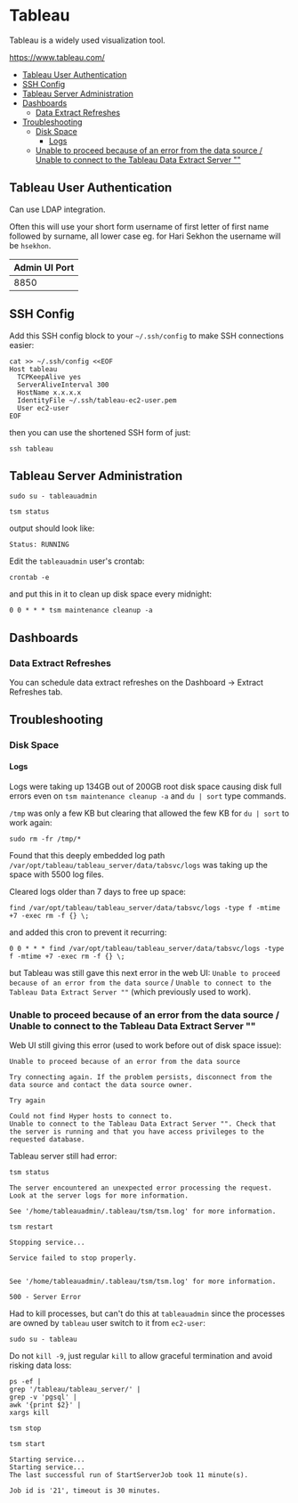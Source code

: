 # Tableau

Tableau is a widely used visualization tool.

<https://www.tableau.com/>

<!-- INDEX_START -->

- [Tableau User Authentication](#tableau-user-authentication)
- [SSH Config](#ssh-config)
- [Tableau Server Administration](#tableau-server-administration)
- [Dashboards](#dashboards)
  - [Data Extract Refreshes](#data-extract-refreshes)
- [Troubleshooting](#troubleshooting)
  - [Disk Space](#disk-space)
    - [Logs](#logs)
  - [Unable to proceed because of an error from the data source / Unable to connect to the Tableau Data Extract Server ""](#unable-to-proceed-because-of-an-error-from-the-data-source--unable-to-connect-to-the-tableau-data-extract-server-)

<!-- INDEX_END -->

## Tableau User Authentication

Can use LDAP integration.

Often this will use your short form username of first letter of first name followed by surname,
all lower case eg. for Hari Sekhon the username will be `hsekhon`.

| Admin UI Port |
|---------------|
| 8850          |

## SSH Config

Add this SSH config block to your `~/.ssh/config` to make SSH connections easier:

```sshconfig
cat >> ~/.ssh/config <<EOF
Host tableau
  TCPKeepAlive yes
  ServerAliveInterval 300
  HostName x.x.x.x
  IdentityFile ~/.ssh/tableau-ec2-user.pem
  User ec2-user
EOF
```

then you can use the shortened SSH form of just:

```shell
ssh tableau
```

## Tableau Server Administration

```shell
sudo su - tableauadmin
```

```shell
tsm status
```

output should look like:

```text
Status: RUNNING
```

Edit the `tableauadmin` user's crontab:

```shell
crontab -e
```

and put this in it to clean up disk space every midnight:

```crontab
0 0 * * * tsm maintenance cleanup -a
```

## Dashboards

### Data Extract Refreshes

You can schedule data extract refreshes on the Dashboard -> Extract Refreshes tab.

## Troubleshooting

### Disk Space

#### Logs

Logs were taking up 134GB out of 200GB root disk space causing disk full errors even on `tsm maintenance cleanup -a`
and `du | sort` type commands.

`/tmp` was only a few KB but clearing that allowed the few KB for `du | sort` to work again:

```shell
sudo rm -fr /tmp/*
```

Found that this deeply embedded log path `/var/opt/tableau/tableau_server/data/tabsvc/logs` was taking up the space
with 5500 log files.

Cleared logs older than 7 days to free up space:

```shell
find /var/opt/tableau/tableau_server/data/tabsvc/logs -type f -mtime +7 -exec rm -f {} \;
```

and added this cron to prevent it recurring:

```shell
0 0 * * * find /var/opt/tableau/tableau_server/data/tabsvc/logs -type f -mtime +7 -exec rm -f {} \;
```

but Tableau was still gave this next error in the web UI: `Unable to proceed because of an error from the data
source` / `Unable to connect to the Tableau Data Extract Server ""` (which previously used to work).

### Unable to proceed because of an error from the data source / Unable to connect to the Tableau Data Extract Server ""

Web UI still giving this error (used to work before out of disk space issue):

```text
Unable to proceed because of an error from the data source

Try connecting again. If the problem persists, disconnect from the data source and contact the data source owner.

Try again

Could not find Hyper hosts to connect to.
Unable to connect to the Tableau Data Extract Server "". Check that the server is running and that you have access privileges to the requested database.
```

Tableau server still had error:

```shell
tsm status
```

```text
The server encountered an unexpected error processing the request. Look at the server logs for more information.

See '/home/tableauadmin/.tableau/tsm/tsm.log' for more information.
```

```shell
tsm restart
```

```text
Stopping service...

Service failed to stop properly.


See '/home/tableauadmin/.tableau/tsm/tsm.log' for more information.

500 - Server Error
```

Had to kill processes, but can't do this at `tableauadmin` since the processes are owned by `tableau` user switch to
it from `ec2-user`:

```shell
sudo su - tableau
```

Do not `kill -9`, just regular `kill` to allow graceful termination and avoid risking data loss:

```shell
ps -ef |
grep '/tableau/tableau_server/' |
grep -v 'pgsql' |
awk '{print $2}' |
xargs kill
```

```shell
tsm stop
```

```shell
tsm start
```

```text
Starting service...
Starting service...
The last successful run of StartServerJob took 11 minute(s).

Job id is '21', timeout is 30 minutes.
```
